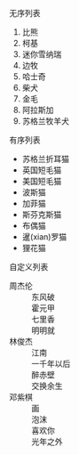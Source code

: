 <!DOCTYPE html>
<html>
	<head>
		<meta charset="utf-8">
		<title></title>
		<style type="text/css">
			ul {
				/*正方形*/
				/*list-style:sqware;*/
				/*数字*/
				list-style: decimal;
			}
			ol {
				/*空心圆*/
				/*list-style:circle;*/
				/*小圆点*/
				list-style: disc;
			}
		</style>
	</head>
	<body>
		<p>无序列表</p>
		<!-- 有序列表 （使用的频率高） -->
		<ul>
			<li>比熊</li>
			<li>柯基</li>
			<li>迷你雪纳瑞</li>
			<li>边牧</li>
			<li>哈士奇</li>
			<li>柴犬</li>
			<li>金毛</li>
			<li>阿拉斯加</li>
			<li>苏格兰牧羊犬</li>
		</ul>
		<p>有序列表</p>
		<!-- 有序列表 -->
		<ol>
			<li>苏格兰折耳猫</li>
			<li>英国短毛猫</li>
			<li>美国短毛猫</li>
			<li>波斯猫</li>
			<li>加菲猫</li>
			<li>斯芬克斯猫</li>
			<li>布偶猫</li>
			<li>暹(xian)罗猫</li>
			<li>狸花猫</li>
		</ol>
		<p>自定义列表</p>
		<!-- 自定义列表 -->
		<dl>
			<!-- 项目 -->
			<dt>周杰伦</dt>
			<!-- 项目描述 -->
			<dd>东风破</dd>
			<dd>霍元甲</dd>
			<dd>七里香</dd>
			<dd>明明就</dd>
			<dt>林俊杰</dt>
			<dd>江南</dd>
			<dd>一千年以后</dd>
			<dd>醉赤壁</dd>
			<dd>交换余生</dd>
			<dt>邓紫棋</dt>
			<dd>画</dd>
			<dd>泡沫</dd>
			<dd>喜欢你</dd>
			<dd>光年之外</dd>
		</dl>
	</body>
</html>
